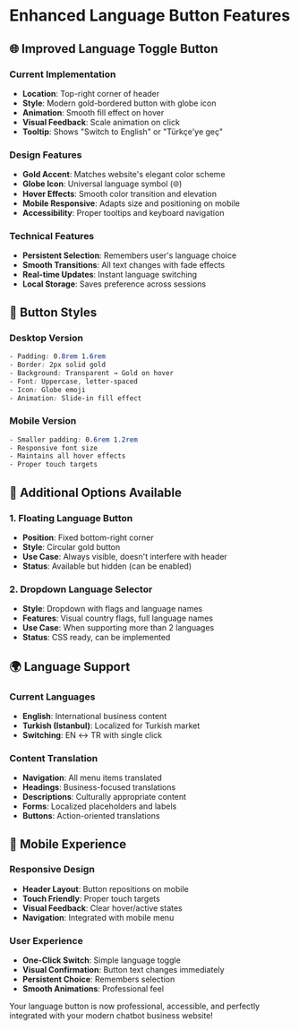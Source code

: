 # Enhanced Language Button Features

## 🌐 Improved Language Toggle Button

### Current Implementation
- **Location**: Top-right corner of header
- **Style**: Modern gold-bordered button with globe icon
- **Animation**: Smooth fill effect on hover
- **Visual Feedback**: Scale animation on click
- **Tooltip**: Shows "Switch to English" or "Türkçe'ye geç"

### Design Features
- **Gold Accent**: Matches website's elegant color scheme
- **Globe Icon**: Universal language symbol (🌐)
- **Hover Effects**: Smooth color transition and elevation
- **Mobile Responsive**: Adapts size and positioning on mobile
- **Accessibility**: Proper tooltips and keyboard navigation

### Technical Features
- **Persistent Selection**: Remembers user's language choice
- **Smooth Transitions**: All text changes with fade effects
- **Real-time Updates**: Instant language switching
- **Local Storage**: Saves preference across sessions

## 🎨 Button Styles

### Desktop Version
```css
- Padding: 0.8rem 1.6rem
- Border: 2px solid gold
- Background: Transparent → Gold on hover
- Font: Uppercase, letter-spaced
- Icon: Globe emoji
- Animation: Slide-in fill effect
```

### Mobile Version
```css
- Smaller padding: 0.6rem 1.2rem
- Responsive font size
- Maintains all hover effects
- Proper touch targets
```

## 🚀 Additional Options Available

### 1. Floating Language Button
- **Position**: Fixed bottom-right corner
- **Style**: Circular gold button
- **Use Case**: Always visible, doesn't interfere with header
- **Status**: Available but hidden (can be enabled)

### 2. Dropdown Language Selector
- **Style**: Dropdown with flags and language names
- **Features**: Visual country flags, full language names
- **Use Case**: When supporting more than 2 languages
- **Status**: CSS ready, can be implemented

## 🌍 Language Support

### Current Languages
- **English**: International business content
- **Turkish (Istanbul)**: Localized for Turkish market
- **Switching**: EN ↔ TR with single click

### Content Translation
- **Navigation**: All menu items translated
- **Headings**: Business-focused translations
- **Descriptions**: Culturally appropriate content
- **Forms**: Localized placeholders and labels
- **Buttons**: Action-oriented translations

## 📱 Mobile Experience

### Responsive Design
- **Header Layout**: Button repositions on mobile
- **Touch Friendly**: Proper touch targets
- **Visual Feedback**: Clear hover/active states
- **Navigation**: Integrated with mobile menu

### User Experience
- **One-Click Switch**: Simple language toggle
- **Visual Confirmation**: Button text changes immediately
- **Persistent Choice**: Remembers selection
- **Smooth Animations**: Professional feel

Your language button is now professional, accessible, and perfectly integrated with your modern chatbot business website!